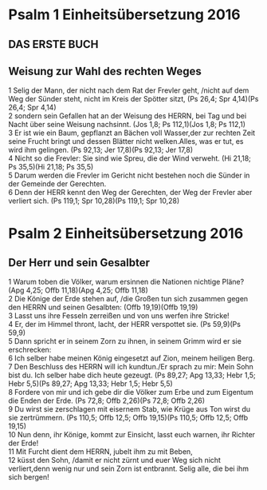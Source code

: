  #            Psalm 1                     Einheitsübersetzung 2016        
## DAS ERSTE BUCH
## Weisung zur Wahl des rechten Weges 
1 Selig der Mann, der nicht nach dem Rat der Frevler geht, /nicht auf dem Weg der Sünder steht, nicht im Kreis der Spötter sitzt, (Ps 26,4; Spr 4,14)(Ps 26,4; Spr 4,14)  
2 sondern sein Gefallen hat an der Weisung des HERRN,  bei Tag und bei Nacht über seine Weisung nachsinnt. (Jos 1,8; Ps 112,1)(Jos 1,8; Ps 112,1)  
3 Er ist wie ein Baum, gepflanzt an Bächen voll Wasser,der zur rechten Zeit seine Frucht bringt und dessen Blätter nicht welken.Alles, was er tut, es wird ihm gelingen. (Ps 92,13; Jer 17,8)(Ps 92,13; Jer 17,8)  
4 Nicht so die Frevler: Sie sind wie Spreu, die der Wind verweht. (Hi 21,18; Ps 35,5)(Hi 21,18; Ps 35,5)  
5 Darum werden die Frevler im Gericht nicht bestehen noch die Sünder in der Gemeinde der Gerechten.  
6 Denn der HERR kennt den Weg der Gerechten, der Weg der Frevler aber verliert sich. (Ps 119,1; Spr 10,28)(Ps 119,1; Spr 10,28)
#            Psalm 2                     Einheitsübersetzung 2016        
## Der Herr und sein Gesalbter  
1 Warum toben die Völker, warum ersinnen die Nationen nichtige Pläne? (Apg 4,25; Offb 11,18)(Apg 4,25; Offb 11,18)  
2 Die Könige der Erde stehen auf, /die Großen tun sich zusammen  gegen den HERRN und seinen Gesalbten: (Offb 19,19)(Offb 19,19)  
3 Lasst uns ihre Fesseln zerreißen und von uns werfen ihre Stricke!  
4 Er, der im Himmel thront, lacht, der HERR verspottet sie. (Ps 59,9)(Ps 59,9)  
5 Dann spricht er in seinem Zorn zu ihnen, in seinem Grimm wird er sie erschrecken:  
6 Ich selber habe meinen König eingesetzt auf Zion, meinem heiligen Berg.  
7 Den Beschluss des HERRN will ich kundtun./Er sprach zu mir: Mein Sohn bist du. Ich selber habe dich heute gezeugt. (Ps 89,27; Apg 13,33; Hebr 1,5; Hebr 5,5)(Ps 89,27; Apg 13,33; Hebr 1,5; Hebr 5,5)  
8 Fordere von mir und ich gebe dir die Völker zum Erbe und zum Eigentum die Enden der Erde. (Ps 72,8; Offb 2,26)(Ps 72,8; Offb 2,26)  
9 Du wirst sie zerschlagen mit eisernem Stab, wie Krüge aus Ton wirst du sie zertrümmern. (Ps 110,5; Offb 12,5; Offb 19,15)(Ps 110,5; Offb 12,5; Offb 19,15)  
10 Nun denn, ihr Könige, kommt zur Einsicht, lasst euch warnen, ihr Richter der Erde!  
11 Mit Furcht dient dem HERRN, jubelt ihm zu mit Beben,  
12 küsst den Sohn, /damit er nicht zürnt und euer Weg sich nicht verliert,denn wenig nur und sein Zorn ist entbrannt. Selig alle, die bei ihm sich bergen!
